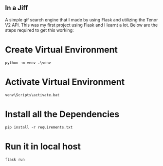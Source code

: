 ## In a Jiff
A simple gif search engine that I made by using Flask and utilizing the Tenor V2 API. This was my first project using Flask and I learnt a lot. Below are the steps required to get this working:

# Create Virtual Environment
```python -m venv .\venv```

# Activate Virtual Environment
```venv\Scripts\activate.bat```

# Install all the Dependencies
```pip install -r requirements.txt```

# Run it in local host
```flask run```
